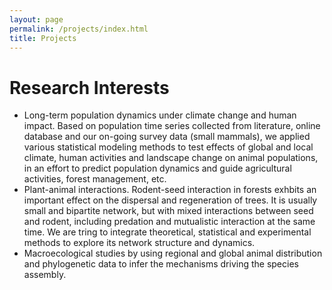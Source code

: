 ```yaml
---
layout: page
permalink: /projects/index.html
title: Projects
---
```


# Research Interests
- Long-term population dynamics under climate change and human impact. Based on population time series collected from literature, online database and our on-going survey data (small mammals), we applied various statistical modeling methods to test effects of global and local climate, human activities and landscape change on animal populations, in an effort to predict population dynamics and guide agricultural activities, forest management, etc.
- Plant-animal interactions. Rodent-seed interaction in forests exhbits an important effect on the dispersal and regeneration of trees. It is usually small and bipartite network, but with mixed interactions between seed and rodent, including predation and mutualistic interaction at the same time. We are tring to integrate theoretical, statistical and experimental methods to explore its network structure and dynamics.
- Macroecological studies by using regional and global animal distribution and phylogenetic data to infer the mechanisms driving the species assembly. 

